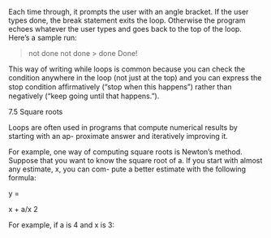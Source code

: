 Each time through, it prompts the user with an angle bracket. If the user types done, the break statement exits the loop. Otherwise the program echoes whatever the user types and goes back to the top of the loop. Here’s a sample run:

> not done not done > done Done!

This way of writing while loops is common because you can check the condition anywhere in the loop (not just at the top) and you can express the stop condition afﬁrmatively (“stop when this happens”) rather than negatively (“keep going until that happens.”).

7.5 Square roots

Loops are often used in programs that compute numerical results by starting with an ap- proximate answer and iteratively improving it.

For example, one way of computing square roots is Newton’s method. Suppose that you want to know the square root of a. If you start with almost any estimate, x, you can com- pute a better estimate with the following formula:

y =

x + a/x 2

For example, if a is 4 and x is 3:
